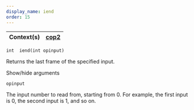 ```yaml
---
display_name: iend
order: 15
---
```

| Context(s) | [cop2](../contexts/cop2.html) |
| --- | --- |

`int  iend(int opinput)`

Returns the last frame of the specified input.

Show/hide arguments

`opinput`

The input number to read from, starting from 0. For example, the first input is 0, the second input is 1, and so on.
